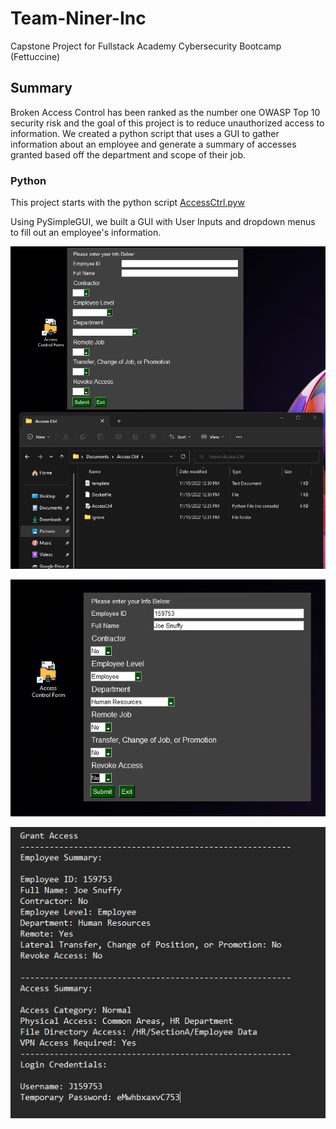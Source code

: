 # Team-Niner-Inc
Capstone Project for Fullstack Academy Cybersecurity Bootcamp (Fettuccine)

## Summary
Broken Access Control has been ranked as the number one OWASP Top 10 security risk and the goal of this project is to reduce unauthorized access to information. We created a python script that uses a GUI to gather information about an employee and generate a summary of accesses granted based off the department and scope of their job.

### Python
This project starts with the python script [AccessCtrl.pyw](https://github.com/njnelso/Team-Niner-Inc/blob/main/AccessCtrl.pyw)

Using PySimpleGUI, we built a GUI with User Inputs and dropdown menus to fill out an employee's information.

![alt text](https://github.com/njnelso/Team-Niner-Inc/blob/main/Pic1.png?raw=true)

![alt text](https://github.com/njnelso/Team-Niner-Inc/blob/main/Pic2.png?raw=true)

![alt text](https://github.com/njnelso/Team-Niner-Inc/blob/main/Pic5.png?raw=true)
